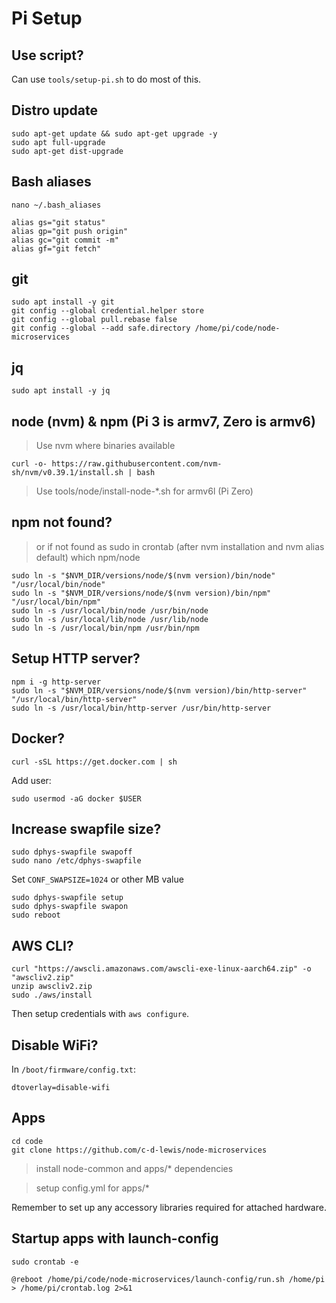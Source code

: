 # Pi Setup

## Use script?

Can use `tools/setup-pi.sh` to do most of this.

## Distro update
```
sudo apt-get update && sudo apt-get upgrade -y
sudo apt full-upgrade
sudo apt-get dist-upgrade
```

## Bash aliases
```
nano ~/.bash_aliases
```

```
alias gs="git status"
alias gp="git push origin"
alias gc="git commit -m"
alias gf="git fetch"
```

## git
```
sudo apt install -y git
git config --global credential.helper store
git config --global pull.rebase false
git config --global --add safe.directory /home/pi/code/node-microservices
```

## jq
```
sudo apt install -y jq
```

## node (nvm) & npm (Pi 3 is armv7, Zero is armv6)
> Use nvm where binaries available
```
curl -o- https://raw.githubusercontent.com/nvm-sh/nvm/v0.39.1/install.sh | bash
```
> Use tools/node/install-node-*.sh for armv6l (Pi Zero)

## npm not found?
> or if not found as sudo in crontab (after nvm installation and nvm alias default)
> which npm/node
```
sudo ln -s "$NVM_DIR/versions/node/$(nvm version)/bin/node" "/usr/local/bin/node"
sudo ln -s "$NVM_DIR/versions/node/$(nvm version)/bin/npm" "/usr/local/bin/npm"
sudo ln -s /usr/local/bin/node /usr/bin/node
sudo ln -s /usr/local/lib/node /usr/lib/node
sudo ln -s /usr/local/bin/npm /usr/bin/npm
```

## Setup HTTP server?
```
npm i -g http-server
sudo ln -s "$NVM_DIR/versions/node/$(nvm version)/bin/http-server" "/usr/local/bin/http-server"
sudo ln -s /usr/local/bin/http-server /usr/bin/http-server
```

## Docker?

```
curl -sSL https://get.docker.com | sh
```

Add user:

```
sudo usermod -aG docker $USER
```

## Increase swapfile size?

```
sudo dphys-swapfile swapoff
sudo nano /etc/dphys-swapfile
```

Set `CONF_SWAPSIZE=1024` or other MB value

```
sudo dphys-swapfile setup
sudo dphys-swapfile swapon
sudo reboot
```

## AWS CLI?

```
curl "https://awscli.amazonaws.com/awscli-exe-linux-aarch64.zip" -o "awscliv2.zip"
unzip awscliv2.zip
sudo ./aws/install
```

Then setup credentials with `aws configure`.

## Disable WiFi?

In `/boot/firmware/config.txt`:

```
dtoverlay=disable-wifi
```

## Apps
```
cd code
git clone https://github.com/c-d-lewis/node-microservices
```
> install node-common and apps/* dependencies

> setup config.yml for apps/*

Remember to set up any accessory libraries required for attached hardware.


## Startup apps with launch-config
```
sudo crontab -e
```
  ```
  @reboot /home/pi/code/node-microservices/launch-config/run.sh /home/pi > /home/pi/crontab.log 2>&1
  ```
